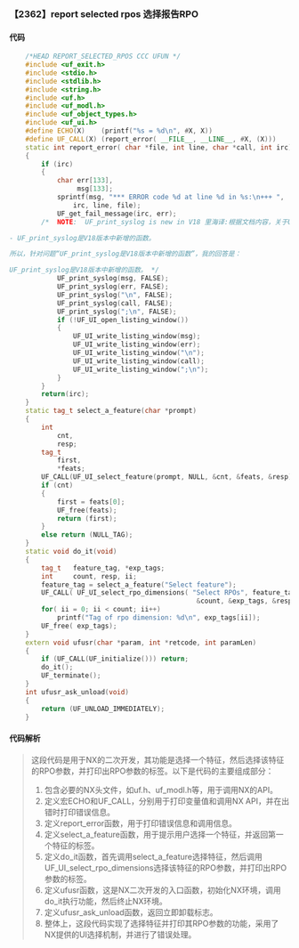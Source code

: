 ### 【2362】report selected rpos 选择报告RPO

#### 代码

```cpp
    /*HEAD REPORT_SELECTED_RPOS CCC UFUN */  
    #include <uf_exit.h>  
    #include <stdio.h>  
    #include <stdlib.h>  
    #include <string.h>  
    #include <uf.h>  
    #include <uf_modl.h>  
    #include <uf_object_types.h>  
    #include <uf_ui.h>  
    #define ECHO(X)    (printf("%s = %d\n", #X, X))  
    #define UF_CALL(X) (report_error( __FILE__, __LINE__, #X, (X)))  
    static int report_error( char *file, int line, char *call, int irc)  
    {  
        if (irc)  
        {  
            char err[133],  
                 msg[133];  
            sprintf(msg, "*** ERROR code %d at line %d in %s:\n+++ ",  
                irc, line, file);  
            UF_get_fail_message(irc, err);  
        /*  NOTE:  UF_print_syslog is new in V18 里海译:根据文档内容，关于UF_print_syslog函数，需要注意以下信息：

- UF_print_syslog是V18版本中新增的函数。

所以，针对问题“UF_print_syslog是V18版本中新增的函数”，我的回答是：

UF_print_syslog是V18版本中新增的函数。 */  
            UF_print_syslog(msg, FALSE);  
            UF_print_syslog(err, FALSE);  
            UF_print_syslog("\n", FALSE);  
            UF_print_syslog(call, FALSE);  
            UF_print_syslog(";\n", FALSE);  
            if (!UF_UI_open_listing_window())  
            {  
                UF_UI_write_listing_window(msg);  
                UF_UI_write_listing_window(err);  
                UF_UI_write_listing_window("\n");  
                UF_UI_write_listing_window(call);  
                UF_UI_write_listing_window(";\n");  
            }  
        }  
        return(irc);  
    }  
    static tag_t select_a_feature(char *prompt)  
    {  
        int  
            cnt,  
            resp;  
        tag_t  
            first,  
            *feats;  
        UF_CALL(UF_UI_select_feature(prompt, NULL, &cnt, &feats, &resp));  
        if (cnt)  
        {  
            first = feats[0];  
            UF_free(feats);  
            return (first);  
        }  
        else return (NULL_TAG);  
    }  
    static void do_it(void)  
    {  
        tag_t   feature_tag, *exp_tags;  
        int     count, resp, ii;  
        feature_tag = select_a_feature("Select feature");  
        UF_CALL( UF_UI_select_rpo_dimensions( "Select RPOs", feature_tag,  
                                               &count, &exp_tags, &resp));  
        for( ii = 0; ii < count; ii++)  
            printf("Tag of rpo dimension: %d\n", exp_tags[ii]);  
        UF_free( exp_tags);  
    }  
    extern void ufusr(char *param, int *retcode, int paramLen)  
    {  
        if (UF_CALL(UF_initialize())) return;  
        do_it();  
        UF_terminate();  
    }  
    int ufusr_ask_unload(void)  
    {  
        return (UF_UNLOAD_IMMEDIATELY);  
    }

```

#### 代码解析

> 这段代码是用于NX的二次开发，其功能是选择一个特征，然后选择该特征的RPO参数，并打印出RPO参数的标签。以下是代码的主要组成部分：
>
> 1. 包含必要的NX头文件，如uf.h、uf_modl.h等，用于调用NX的API。
> 2. 定义宏ECHO和UF_CALL，分别用于打印变量值和调用NX API，并在出错时打印错误信息。
> 3. 定义report_error函数，用于打印错误信息和调用信息。
> 4. 定义select_a_feature函数，用于提示用户选择一个特征，并返回第一个特征的标签。
> 5. 定义do_it函数，首先调用select_a_feature选择特征，然后调用UF_UI_select_rpo_dimensions选择该特征的RPO参数，并打印出RPO参数的标签。
> 6. 定义ufusr函数，这是NX二次开发的入口函数，初始化NX环境，调用do_it执行功能，然后终止NX环境。
> 7. 定义ufusr_ask_unload函数，返回立即卸载标志。
> 8. 整体上，这段代码实现了选择特征并打印其RPO参数的功能，采用了NX提供的UI选择机制，并进行了错误处理。
>
